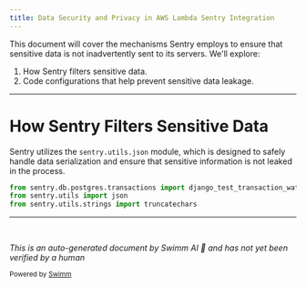 ```yaml
---
title: Data Security and Privacy in AWS Lambda Sentry Integration
---
```

This document will cover the mechanisms Sentry employs to ensure that sensitive data is not inadvertently sent to its servers. We'll explore:

1. How Sentry filters sensitive data.
2. Code configurations that help prevent sensitive data leakage.

<SwmSnippet path="/src/sentry/utils/safe.py" line="11">

---

# How Sentry Filters Sensitive Data

Sentry utilizes the `sentry.utils.json` module, which is designed to safely handle data serialization and ensure that sensitive information is not leaked in the process.

```python
from sentry.db.postgres.transactions import django_test_transaction_water_mark
from sentry.utils import json
from sentry.utils.strings import truncatechars
```

---

</SwmSnippet>

&nbsp;

*This is an auto-generated document by Swimm AI 🌊 and has not yet been verified by a human*

<SwmMeta version="3.0.0" repo-id="Z2l0aHViJTNBJTNBc2VudHJ5JTNBJTNBZ2V0c2VudHJ5" repo-name="sentry"><sup>Powered by [Swimm](/)</sup></SwmMeta>
